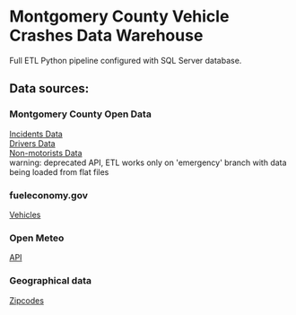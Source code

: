 # Montgomery County Vehicle Crashes Data Warehouse

Full ETL Python pipeline configured with SQL Server database.

## Data sources:

### Montgomery County Open Data
[Incidents Data](https://data.montgomerycountymd.gov/Public-Safety/Crash-Reporting-Incidents-Data/bhju-22kf/about_data)<br>
[Drivers Data](https://data.montgomerycountymd.gov/Public-Safety/Crash-Reporting-Drivers-Data/mmzv-x632/about_data) <br>
[Non-motorists Data](https://data.montgomerycountymd.gov/Public-Safety/Crash-Reporting-Non-Motorists-Data/n7fk-dce5) <br>
warning: deprecated API, ETL works only on 'emergency' branch with data being loaded from flat files

### fueleconomy.gov
[Vehicles](https://www.fueleconomy.gov/feg/ws/index.shtml)

### Open Meteo
[API](https://open-meteo.com/en/docs/historical-weather-api)

### Geographical data
[Zipcodes](https://catalog.data.gov/dataset/zipcodes)

